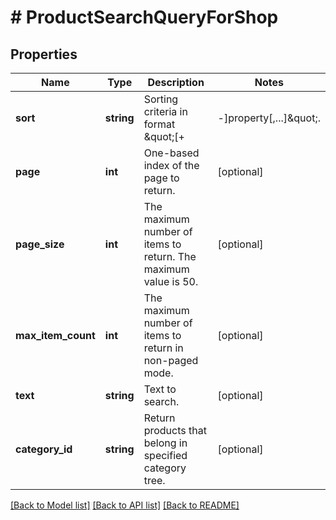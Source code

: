 # # ProductSearchQueryForShop

## Properties

Name | Type | Description | Notes
------------ | ------------- | ------------- | -------------
**sort** | **string** | Sorting criteria in format \&quot;[+|-]property[,...]\&quot;. | [optional]
**page** | **int** | One-based index of the page to return. | [optional]
**page_size** | **int** | The maximum number of items to return. The maximum value is 50. | [optional]
**max_item_count** | **int** | The maximum number of items to return in non-paged mode. | [optional]
**text** | **string** | Text to search. | [optional]
**category_id** | **string** | Return products that belong in specified category tree. | [optional]

[[Back to Model list]](../../README.md#models) [[Back to API list]](../../README.md#endpoints) [[Back to README]](../../README.md)
